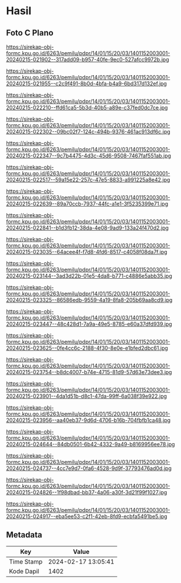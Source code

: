 # Hasil

## Foto C Plano

https://sirekap-obj-formc.kpu.go.id/6263/pemilu/pdpr/14/01/15/20/03/1401152003001-20240215-021902--317add09-b957-40fe-9ec0-527afcc9972b.jpg

https://sirekap-obj-formc.kpu.go.id/6263/pemilu/pdpr/14/01/15/20/03/1401152003001-20240215-021955--c2c9f491-8b0d-4bfa-b4a9-6bd317d132ef.jpg

https://sirekap-obj-formc.kpu.go.id/6263/pemilu/pdpr/14/01/15/20/03/1401152003001-20240215-022210--ffd61ca5-5b3d-40b5-a89e-c37fed0dc7ce.jpg

https://sirekap-obj-formc.kpu.go.id/6263/pemilu/pdpr/14/01/15/20/03/1401152003001-20240215-022302--09bc02f7-124c-494b-9376-461ac913df6c.jpg

https://sirekap-obj-formc.kpu.go.id/6263/pemilu/pdpr/14/01/15/20/03/1401152003001-20240215-022347--9c7b4475-4d3c-45d6-9508-7467faf551ab.jpg

https://sirekap-obj-formc.kpu.go.id/6263/pemilu/pdpr/14/01/15/20/03/1401152003001-20240215-022517--59a15e22-257c-47e5-8833-a991225a8e42.jpg

https://sirekap-obj-formc.kpu.go.id/6263/pemilu/pdpr/14/01/15/20/03/1401152003001-20240215-022639--89a70ccb-7937-44fc-a1e1-3f5235399e71.jpg

https://sirekap-obj-formc.kpu.go.id/6263/pemilu/pdpr/14/01/15/20/03/1401152003001-20240215-022841--b1d3fb12-38da-4e08-9ad9-133a24f470d2.jpg

https://sirekap-obj-formc.kpu.go.id/6263/pemilu/pdpr/14/01/15/20/03/1401152003001-20240215-023035--64acee4f-f7d8-4fd6-8517-c4058f08da7f.jpg

https://sirekap-obj-formc.kpu.go.id/6263/pemilu/pdpr/14/01/15/20/03/1401152003001-20240215-023144--3ad3d22b-01e5-4da8-b771-c4886e5abb35.jpg

https://sirekap-obj-formc.kpu.go.id/6263/pemilu/pdpr/14/01/15/20/03/1401152003001-20240215-023325--86586edb-9559-4a19-8fa8-205b69aa8cd9.jpg

https://sirekap-obj-formc.kpu.go.id/6263/pemilu/pdpr/14/01/15/20/03/1401152003001-20240215-023447--48c428d1-7a9a-49e5-8785-e60a37dfd939.jpg

https://sirekap-obj-formc.kpu.go.id/6263/pemilu/pdpr/14/01/15/20/03/1401152003001-20240215-023625--0fe4cc6c-2188-4f30-8e0e-e1bfed2dbc61.jpg

https://sirekap-obj-formc.kpu.go.id/6263/pemilu/pdpr/14/01/15/20/03/1401152003001-20240215-023754--b8dc4007-b74e-4715-81d9-57d63e73dee3.jpg

https://sirekap-obj-formc.kpu.go.id/6263/pemilu/pdpr/14/01/15/20/03/1401152003001-20240215-023901--4da1d51b-d8c1-47da-99ff-6a038f39e922.jpg

https://sirekap-obj-formc.kpu.go.id/6263/pemilu/pdpr/14/01/15/20/03/1401152003001-20240215-023956--aa40eb37-9d6d-4706-b16b-704fbfb1ca48.jpg

https://sirekap-obj-formc.kpu.go.id/6263/pemilu/pdpr/14/01/15/20/03/1401152003001-20240215-024644--84db0501-6b42-4332-9a49-b8169956ee78.jpg

https://sirekap-obj-formc.kpu.go.id/6263/pemilu/pdpr/14/01/15/20/03/1401152003001-20240215-024737--4cc7e9d7-0fa6-4528-9d9f-37793476ad0d.jpg

https://sirekap-obj-formc.kpu.go.id/6263/pemilu/pdpr/14/01/15/20/03/1401152003001-20240215-024826--1f98dbad-bb37-4a06-a30f-3d21f99f1027.jpg

https://sirekap-obj-formc.kpu.go.id/6263/pemilu/pdpr/14/01/15/20/03/1401152003001-20240215-024917--eba5ee53-c2f1-42eb-8fd9-ecbfa5491be5.jpg


## Metadata

| Key        | Value               |
| ---------- | ------------------- |
| Time Stamp | 2024-02-17 13:05:41 |
| Kode Dapil | 1402                |



